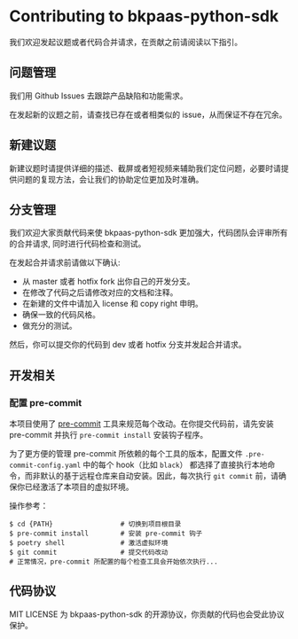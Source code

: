 # Contributing to bkpaas-python-sdk

我们欢迎发起议题或者代码合并请求，在贡献之前请阅读以下指引。

## 问题管理
我们用 Github Issues 去跟踪产品缺陷和功能需求。

在发起新的议题之前，请查找已存在或者相类似的 issue，从而保证不存在冗余。

## 新建议题
新建议题时请提供详细的描述、截屏或者短视频来辅助我们定位问题，必要时请提供问题的复现方法，会让我们的协助定位更加及时准确。

## 分支管理
我们欢迎大家贡献代码来使 bkpaas-python-sdk 更加强大，代码团队会评审所有的合并请求, 同时进行代码检查和测试。

在发起合并请求前请做以下确认:

- 从 master 或者 hotfix fork 出你自己的开发分支。
- 在修改了代码之后请修改对应的文档和注释。
- 在新建的文件中请加入 license 和 copy right 申明。
- 确保一致的代码风格。
- 做充分的测试。 
  
然后，你可以提交你的代码到 dev 或者 hotfix 分支并发起合并请求。

## 开发相关

### 配置 pre-commit

本项目使用了 [pre-commit](https://pre-commit.com/) 工具来规范每个改动。在你提交代码前，请先安装 pre-commit
并执行 `pre-commit install` 安装钩子程序。

为了更方便的管理 pre-commit 所依赖的每个工具的版本，配置文件 `.pre-commit-config.yaml` 中的每个 hook（比如 `black`）
都选择了直接执行本地命令，而非默认的基于远程仓库来自动安装。因此，每次执行 `git commit` 前，请确保你已经激活了本项目的虚拟环境。

操作参考：

```console
$ cd {PATH}                 # 切换到项目根目录
$ pre-commit install        # 安装 pre-commit 钩子
$ poetry shell              # 激活虚拟环境
$ git commit                # 提交代码改动
# 正常情况，pre-commit 所配置的每个检查工具会开始依次执行...
```

## 代码协议
MIT LICENSE 为 bkpaas-python-sdk 的开源协议，你贡献的代码也会受此协议保护。